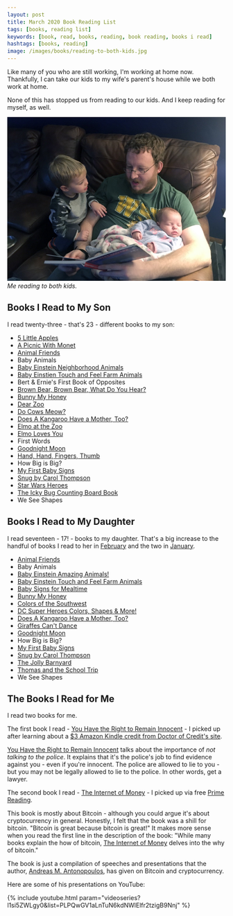 ```yaml
---
layout: post
title: March 2020 Book Reading List
tags: [books, reading list]
keywords: [book, read, books, reading, book reading, books i read]
hashtags: [books, reading]
image: /images/books/reading-to-both-kids.jpg
---
```


Like many of you who are still working, I'm working at home now. Thankfully, I can take our kids to my wife's parent's house while we both work at home.

None of this has stopped us from reading to our kids. And I keep reading for myself, as well.

![Me reading to both kids.](/images/books/reading-to-both-kids.jpg)
*Me reading to both kids.*

## Books I Read to My Son

I read twenty-three - that's 23 - different books to my son:

* [5 Little Apples](https://affiliates.abebooks.com/c/2462910/77416/2029?u=https://www.abebooks.com/products/isbn/9789888240661/30059437497)
* [A Picnic With Monet](https://affiliates.abebooks.com/c/2462910/77416/2029?u=https://www.abebooks.com/products/isbn/9780811840460/30379272981)
* [Animal Friends](https://affiliates.abebooks.com/c/2462910/77416/2029?u=https://www.abebooks.com/products/isbn/9780764165559/30181782660)
* Baby Animals
* [Baby Einstein Neighborhood Animals](https://affiliates.abebooks.com/c/2462910/77416/2029?u=https://www.abebooks.com/products/isbn/9780786808069/30354319767)
* [Baby Einstien Touch and Feel Farm Animals](https://affiliates.abebooks.com/c/2462910/77416/2029?u=https://www.abebooks.com/products/isbn/9781423109815/30431424807)
* Bert & Ernie's First Book of Opposites
* [Brown Bear, Brown Bear, What Do You Hear?](https://affiliates.abebooks.com/c/2462910/77416/2029?u=https://www.abebooks.com/products/isbn/9780805047905/30535537062)
* [Bunny My Honey](https://affiliates.abebooks.com/c/2462910/77416/2029?u=https://www.abebooks.com/products/isbn/9780763632175/30254397246)
* [Dear Zoo](https://affiliates.abebooks.com/c/2462910/77416/2029?u=https://www.abebooks.com/products/isbn/9780850918953/30492406595)
* [Do Cows Meow?](https://affiliates.abebooks.com/c/2462910/77416/2029?u=https://www.abebooks.com/products/isbn/9781402789564/30596481078)
* [Does A Kangaroo Have a Mother, Too?](https://affiliates.abebooks.com/c/2462910/77416/2029?u=https://www.abebooks.com/products/isbn/9781417702688/30171489955)
* [Elmo at the Zoo](https://affiliates.abebooks.com/c/2462910/77416/2029?u=https://www.abebooks.com/products/isbn/9780794424770/30516834694)
* [Elmo Loves You](https://affiliates.abebooks.com/c/2462910/77416/2029?u=https://www.abebooks.com/9780385372831/Elmo-Loves-Sesame-Street-Little-0385372833)
* First Words
* [Goodnight Moon](https://affiliates.abebooks.com/c/2462910/77416/2029?u=https://www.abebooks.com/products/isbn/9780064430173/30493298020)
* [Hand, Hand, Fingers, Thumb](https://affiliates.abebooks.com/c/2462910/77416/2029?u=https://www.abebooks.com/products/isbn/9780679890485/30566794388)
* How Big is Big?
* [My First Baby Signs](https://affiliates.abebooks.com/c/2462910/77416/2029?u=https://www.abebooks.com/products/isbn/9780060090746/30370330822)
* [Snug by Carol Thompson](https://affiliates.abebooks.com/c/2462910/77416/2029?u=https://www.abebooks.com/products/isbn/9781846435140/30470781340)
* [Star Wars Heroes](https://affiliates.abebooks.com/c/2462910/77416/2029?u=https://www.abebooks.com/products/isbn/9780545169691/30509623377)
* [The Icky Bug Counting Board Book](https://affiliates.abebooks.com/c/2462910/77416/2029?u=https://www.abebooks.com/products/isbn/9781570916243/30331840262)
* We See Shapes

## Books I Read to My Daughter

I read seventeen - 17! - books to my daughter. That's a big increase to the handful of books I read to her in [February](https://www.joehxblog.com/february-2020-book-reading-list/) and the two in [January](https://www.joehxblog.com/january-2020-book-reading-list/).

* [Animal Friends](https://affiliates.abebooks.com/c/2462910/77416/2029?u=https://www.abebooks.com/products/isbn/9780764165559/30181782660)
* Baby Animals
* [Baby Einstein Amazing Animals!](https://affiliates.abebooks.com/c/2462910/77416/2029?u=https://www.abebooks.com/products/isbn/9781450830812/14441143880)
* [Baby Einstein Touch and Feel Farm Animals](https://affiliates.abebooks.com/c/2462910/77416/2029?u=https://www.abebooks.com/products/isbn/9781423109815/30431424807)
* [Baby Signs for Mealtime](https://affiliates.abebooks.com/c/2462910/77416/2029?u=https://www.abebooks.com/products/isbn/9780060090739/30488288290)
* [Bunny My Honey](https://affiliates.abebooks.com/c/2462910/77416/2029?u=https://www.abebooks.com/products/isbn/9780763632175/30254397246)
* [Colors of the Southwest](https://affiliates.abebooks.com/c/2462910/77416/2029?u=https://www.abebooks.com/products/isbn/9781947458512/30598965732)
* [DC Super Heroes Colors, Shapes & More!](https://affiliates.abebooks.com/c/2462910/77416/2029?u=https://www.abebooks.com/products/isbn/9781935703730)
* [Does A Kangaroo Have a Mother, Too?](https://affiliates.abebooks.com/c/2462910/77416/2029?u=https://www.abebooks.com/products/isbn/9781417702688/30171489955)
* [Giraffes Can't Dance](https://affiliates.abebooks.com/c/2462910/77416/2029?u=https://www.abebooks.com/products/isbn/9780545639965/30575920950)
* [Goodnight Moon](https://affiliates.abebooks.com/c/2462910/77416/2029?u=https://www.abebooks.com/products/isbn/9780064430173/30493298020)
* How Big is Big?
* [My First Baby Signs](https://affiliates.abebooks.com/c/2462910/77416/2029?u=https://www.abebooks.com/products/isbn/9780060090746/30370330822)
* [Snug by Carol Thompson](https://affiliates.abebooks.com/c/2462910/77416/2029?u=https://www.abebooks.com/products/isbn/9781846435140/30470781340)
* [The Jolly Barnyard](https://affiliates.abebooks.com/c/2462910/77416/2029?u=https://www.abebooks.com/products/isbn/9780307203182/30596573357)
* [Thomas and the School Trip](https://affiliates.abebooks.com/c/2462910/77416/2029?u=https://www.abebooks.com/products/isbn/9780679843658/30510576131)
* We See Shapes

## The Books I Read for Me

I read two books for me.

The first book I read - [You Have the Right to Remain Innocent](https://www.amazon.com/gp/product/B01DAD218W/?tag=hendrixjoseph-20) - I picked up after learning about a [$3 Amazon Kindle credit from Doctor of Credit's site](https://www.doctorofcredit.com/amazon-kindle-3-credit-towards-select-titles/).

[You Have the Right to Remain Innocent](https://www.amazon.com/gp/product/B01DAD218W/?tag=hendrixjoseph-20) talks about the importance of *not talking to the police*. It explains that it's the police's job to find evidence against you - even if you're innocent. The police are allowed to lie to you - but you may not be legally allowed to lie to the police. In other words, get a lawyer.

The second book I read - [The Internet of Money](https://www.amazon.com/gp/product/B01L9WM0H8/?tag=hendrixjoseph-20) - I picked up via free [Prime Reading](https://www.amazon.com/kindle-dbs/fd/nonprime-pr/?tag=hendrixjoseph-20).

This book is mostly about Bitcoin - although you could argue it's about cryptocurrency in general. Honestly, I felt that the book was a shill for bitcoin. "Bitcoin is great because bitcoin is great!" It makes more sense when you read the first line in the description of the book: "While many books explain the how of bitcoin, [The Internet of Money](https://www.amazon.com/gp/product/B01L9WM0H8/?tag=hendrixjoseph-20) delves into the why of bitcoin."

The book is just a compilation of speeches and presentations that the author, [Andreas M. Antonopoulos](https://www.amazon.com/Andreas-M-Antonopoulos/e/B00MVAG8Z8/?tag=hendrixjoseph-20), has given on Bitcoin and cryptocurrency.

Here are some of his presentations on YouTube:

{% include youtube.html param="videoseries?l1si5ZWLgy0&list=PLPQwGV1aLnTuN6kdNWlElfr2tzigB9Nnj" %}